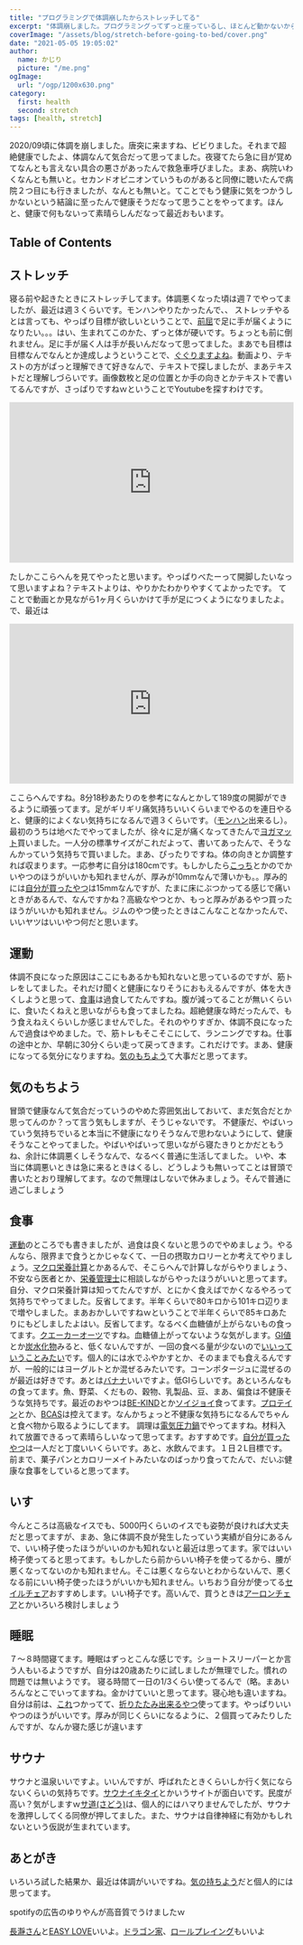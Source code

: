 ```yaml
---
title: "プログラミングで体調崩したからストレッチしてる"
excerpt: "体調崩しました。プログラミングってずっと座っているし、ほとんど動かないから体調崩すこともあるかと思います。寝る前にストレッチしたり、運動するようにして健康に努めています。半年くらいして体調よくなってきてるなって体感します。体感でしか測れないのが厄介ですが、続けていこうと思います。"
coverImage: "/assets/blog/stretch-before-going-to-bed/cover.png"
date: "2021-05-05 19:05:02"
author:
  name: かじり
  picture: "/me.png"
ogImage:
  url: "/ogp/1200x630.png"
category:
  first: health
  second: stretch
tags: [health, stretch]
---
```


2020/09頃に体調を崩しました。唐突に来ますね、ビビりました。それまで超絶健康でしたよ、体調なんて気合だって思ってました。夜寝てたら急に目が覚めてなんとも言えない具合の悪さがあったんで救急車呼びました。まあ、病院いわくなんとも無いと。セカンドオピニオンていうものがあると同僚に聴いたんで病院２つ目にも行きましたが、なんとも無いと。てことでもう健康に気をつかうしかないという結論に至ったんで健康そうだなって思うことをやってます。ほんと、健康で何もないって素晴らしんだなって最近おもいます。

## Table of Contents

## ストレッチ

寝る前や起きたときにストレッチしてます。体調悪くなった頃は週７でやってましたが、最近は週３くらいです。モンハンやりたかったんで、、
ストレッチやるとは言っても、やっぱり目標が欲しいということで、[前屈](https://ja.wikipedia.org/wiki/%E4%BD%93%E5%89%8D%E5%B1%88%E6%B8%AC%E5%AE%9A)で足に手が届くようになりたい。。。はい、生まれてこのかた、ずっと体が硬いです。ちょっとも前に倒れません。足に手が届く人は手が長いんだなって思ってました。まあでも目標は目標なんでなんとか達成しようということで、[ぐぐりますよね](https://www.google.com/search?q=%E3%82%B9%E3%83%88%E3%83%AC%E3%83%83%E3%83%81&rlz=1C1QABZ_jaJP893JP893&oq=%E3%82%B9%E3%83%88%E3%83%AC%E3%83%83%E3%83%81&aqs=chrome..69i57j0i433j0j0i433j0j0i433j0l2j0i433j0i131i433.3886j0j7&sourceid=chrome&ie=UTF-8)。動画より、テキストの方がぱっと理解できて好きなんで、テキストで探しましたが、まあテキストだと理解しづらいです。画像数枚と足の位置とか手の向きとかテキストで書いてるんですが、さっぱりですねｗということでYoutubeを探すわけです。

<div style="overflow:hidden;padding-bottom:56.25%;position:relative;height:0;">
<iframe src="https://www.youtube.com/embed/gqbxAjkCdLY"
width="100%"height="100%"style="left:0;top:0;position:absolute;" frameborder="0" allow="accelerometer; autoplay; clipboard-write; encrypted-media; gyroscope; picture-in-picture" allowfullscreen></iframe></div>

たしかここらへんを見てやったと思います。やっぱりべたーって開脚したいなって思いますよね？テキストよりは、やりかたわかりやすくてよかったです。
てことで動画とか見ながら1ヶ月くらいかけて手が足につくようになりましたよ。で、最近は

<div style="overflow:hidden;padding-bottom:56.25%;position:relative;height:0;">
<iframe src="https://www.youtube.com/embed/HeTB6P4Rxt0"
width="100%"height="100%"style="left:0;top:0;position:absolute;" frameborder="0" allow="accelerometer; autoplay; clipboard-write; encrypted-media; gyroscope; picture-in-picture" allowfullscreen></iframe></div>

ここらへんですね。8分18秒あたりのを参考になんとかして189度の開脚ができるように頑張ってます。足がギリギリ痛気持ちいいくらいまでやるのを連日やると、健康的によくない気持ちになるんで週３くらいです。（[モンハン](https://amzn.to/3vI1Ush)出来るし）。最初のうちは地べたでやってましたが、徐々に足が痛くなってきたんで[ヨガマット](https://amzn.to/3tlatYy)買いました。一人分の標準サイズがこれだよって、書いてあったんで、そうなんかっていう気持ちで買いました。まあ、ぴったりですね。体の向きとか調整すれば収まります。一応参考に自分は180cmです。もしかしたら[こっち](https://amzn.to/3tiUF8v)とかのでかいやつのほうがいいかも知れませんが、厚みが10mmなんで薄いかも。。厚み的には[自分が買ったやつ](https://amzn.to/3tlatYy)は15mmなんですが、たまに床にぶつかってる感じで痛いときがあるんで、なんですかね？高級なやつとか、もっと厚みがあるやつ買ったほうがいいかも知れません。ジムのやつ使ったときはこんなことなかったんで、いいヤツはいいやつ何だと思います。

## 運動

体調不良になった原因はここにもあるかも知れないと思っているのですが、筋トレをしてました。それだけ聞くと健康になりそうにおもえるんですが、体を大きくしようと思って、[食事](/stretch-before-going-to-bed#%E9%A3%9F%E4%BA%8B)は過食してたんですね。腹が減ってることが無いくらいに、食いたくねえと思いながらも食ってましたね。超絶健康な時だったんで、もう食えねえくらいしか感じませんでした。それのやりすぎか、体調不良になったんで過食はやめました。で、筋トレもそこそこにして、ランニングですね。仕事の途中とか、早朝に30分くらい走って戻ってきます。これだけです。まあ、健康になってる気分になりますね。[気のもちよう](/stretch-before-going-to-bed#%E6%B0%97%E6%8C%81%E3%81%A1%E3%81%AE%E3%82%82%E3%81%A1%E3%82%88%E3%81%86)て大事だと思ってます。


## 気のもちよう

冒頭で健康なんて気合だっていうのやめた雰囲気出しておいて、まだ気合だとか思ってんのか？って言う気もしますが、そうじゃないです。
不健康だ、やばいっていう気持ちでいると本当に不健康になりそうなんで思わないようにして、健康そうなことやってました。やばいやばいって思いながら寝たきりとかだともうね、余計に体調悪くしそうなんで、なるべく普通に生活してました。
いや、本当に体調悪いときは急に来るときはくるし、どうしようも無いってことは冒頭で書いたとおり理解してます。なので無理はしないで休みましょう。そんで普通に過ごしましょう

## 食事

[運動](/stretch-before-going-to-bed#%E9%81%8B%E5%8B%95)のところでも書きましたが、過食は良くないと思うのでやめましょう。やるんなら、限界まで食うとかじゃなくて、一日の摂取カロリーとか考えてやりましょう。[マクロ栄養計算](https://dietgenius.jp/macro-nutrient-calculator/)とかあるんで、そこらへんで計算しながらやりましょう、不安なら医者とか、[栄養管理士](https://www.dietitian.or.jp/students/dietitian/)に相談しながらやったほうがいいと思ってます。
自分、マクロ栄養計算は知ってたんですが、とにかく食えばでかくなるやろって気持ちでやってました。反省してます。半年くらいで80キロから101キロ辺りまで増やしました。まあおかしいですねｗということで半年くらいで85キロあたりにもどしましたよはい。反省してます。なるべく血糖値が上がらないもの食ってます。[クエーカーオーツ](https://amzn.to/3h2BfCD)ですね。血糖値上がってないような気がします。[GI値](https://www.olive-hitomawashi.com/column/2019/09/post-6655.html)とか[炭水化物](https://www.mext.go.jp/component/a_menu/science/detail/__icsFiles/afieldfile/2017/12/20/1365343_1-0201r11.pdf)みると、低くないんですが、一回の食べる量が少ないので[いいっていうことみたい](https://www.olive-hitomawashi.com/column/2019/09/post-6655.html)です。個人的には水でふやかすとか、そのままでも食えるんですが、一般的にはヨーグルトとか混ぜるみたいです。コーンポタージュに混ぜるのが最近は好きです。あとは[バナナ](https://www.health2sync.com/ja/company/blog/banana-carbohydrate#:~:text=%E3%81%9D%E3%81%93%E3%81%A7%E6%8C%87%E6%A8%99%E3%81%AE%E4%B8%80%E3%81%A4,%E3%83%AA%E3%82%B9%E3%82%AF%E3%81%AF%E4%BD%8E%E3%81%84%E3%81%AE%E3%81%A7%E3%81%99%E3%80%82)いいですよ。低GIらしいです。あといろんなもの食ってます。魚、野菜、くだもの、穀物、乳製品、豆、まあ、偏食は不健康そうな気持ちです。最近のおやつは[BE-KIND](https://amzn.to/3uqIvvO)とか[ソイジョイ](https://amzn.to/2RopbRe)食ってます。[プロテイン](https://amzn.to/3vJmBUI)とか、[BCAS](https://amzn.to/2RmCn9g)は控えてます。なんかちょっと不健康な気持ちになるんでちゃんと食べ物から取るようにしてます。
調理は[電気圧力鍋](https://amzn.to/3f0MBEC)でやってますね。材料入れて放置できるって素晴らしいなって思ってます。おすすめです。[自分が買ったやつ](https://amzn.to/3f0MBEC)は一人だと丁度いいくらいです。あと、水飲んでます。１日２L目標です。
前まで、菓子パンとカロリーメイトみたいなのばっかり食ってたんで、だいぶ健康な食事をしていると思ってます。

## いす

今んところは高級なイスでも、5000円くらいのイスでも姿勢が良ければ大丈夫だと思ってますが、まあ、急に体調不良が発生したっていう実績が自分にあるんで、いい椅子使ったほうがいいのかも知れないと最近は思ってます。家ではいい椅子使ってると思ってます。もしかしたら前からいい椅子を使ってるから、腰が悪くなってないのかも知れません。そこは悪くならないとわからないんで、悪くなる前にいい椅子使ったほうがいいかも知れません。いちおう自分が使ってる[セイルチェア](https://amzn.to/3tmDtyW)おすすめします。いい椅子です。高いんで、買うときは[アーロンチェア](https://amzn.to/2RsKSje)とかいろいろ検討しましょう

## 睡眠

７～８時間寝てます。睡眠はずっとこんな感じです。ショートスリーパーとか言う人もいるようですが、自分は20歳あたりに試しましたが無理でした。慣れの問題では無いようです。
寝る時間て一日の1/3くらい使ってるんで（略。まあいろんなとこでいってますね。金かけていいと思ってます。寝心地も違いますね。自分は前は、[これ](https://amzn.to/3b3e1Ze)つかってて、[折りたたみ出来るやつ](https://amzn.to/3nNn05X)使ってます。やっぱりいいやつのほうがいいです。厚みが同じくらいになるように、２個買ってみたりしたんですが、なんか寝た感じが違います

## サウナ

サウナと温泉いいですよ。いいんですが、呼ばれたときくらいしか行く気にならないくらいの気持ちです。[サウナイキタイ](https://sauna-ikitai.com/)とかいうサイトが面白いです。民度が高い？気がしますｗ[サ道(さどう)](https://www.tv-tokyo.co.jp/sa_una37/news/#:~:text=2019%E5%B9%B47%E6%9C%88%E6%9C%9F,%E5%A5%BD%E3%81%8D%E3%81%AE%E3%81%9F%E3%82%81%E3%81%AE%E3%83%89%E3%83%A9%E3%83%9E%E2%80%9D%E3%80%82)は、個人的にはハマりませんでしたが、サウナを激押ししてくる同僚が押してました。また、サウナは自律神経に有効かもしれないという仮説が生まれています。

## あとがき

いろいろ試した結果か、最近は体調がいいですね。[気の持ちよう](http://localhost:3000/stretch-before-going-to-bed#%E6%B0%97%E3%81%AE%E3%82%82%E3%81%A1%E3%82%88%E3%81%86)だと個人的には思ってます。

spotifyの広告のゆりやんが高音質でうけましたｗ

[長瀞さん](https://www.nagatorosan.jp/)と[EASY LOVE](https://www.youtube.com/watch?v=J51CxEEYq50)いいよ。[ドラゴン家](https://doraie.com/)、[ロールプレイング](https://www.youtube.com/watch?v=iZHOLVmUMCU)もいいよ
